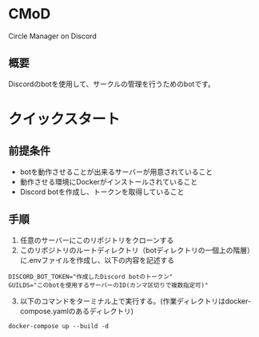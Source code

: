 # CMoD
Circle Manager on Discord

## 概要
Discordのbotを使用して、サークルの管理を行うためのbotです。

# クイックスタート

## 前提条件
- botを動作させることが出来るサーバーが用意されていること
- 動作させる環境にDockerがインストールされていること
- Discord botを作成し、トークンを取得していること

## 手順
1. 任意のサーバーにこのリポジトリをクローンする
2. このリポジトリのルートディレクトリ（botディレクトリの一個上の階層）に.envファイルを作成し、以下の内容を記述する
```
DISCORD_BOT_TOKEN="作成したDiscord botのトークン" 
GUILDS="このbotを使用するサーバーのID(カンマ区切りで複数指定可)" 
```
3. 以下のコマンドをターミナル上で実行する。(作業ディレクトリはdocker-compose.yamlのあるディレクトリ)
```
docker-compose up --build -d
```
